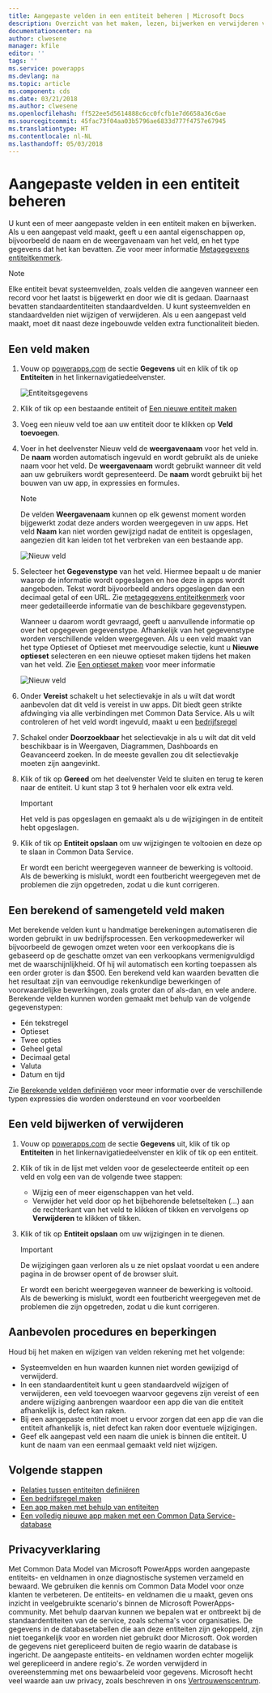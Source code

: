 ```yaml
---
title: Aangepaste velden in een entiteit beheren | Microsoft Docs
description: Overzicht van het maken, lezen, bijwerken en verwijderen van aangepaste velden in een entiteit in CDS voor apps.
documentationcenter: na
author: clwesene
manager: kfile
editor: ''
tags: ''
ms.service: powerapps
ms.devlang: na
ms.topic: article
ms.component: cds
ms.date: 03/21/2018
ms.author: clwesene
ms.openlocfilehash: ff522ee5d5614888c6cc0fcfb1e7d6658a36c6ae
ms.sourcegitcommit: 45fac73f04aa03b5796ae6833d777f4757e67945
ms.translationtype: HT
ms.contentlocale: nl-NL
ms.lasthandoff: 05/03/2018
---
```

# <a name="manage-custom-fields-in-an-entity"></a>Aangepaste velden in een entiteit beheren
U kunt een of meer aangepaste velden in een entiteit maken en bijwerken. Als u een aangepast veld maakt, geeft u een aantal eigenschappen op, bijvoorbeeld de naam en de weergavenaam van het veld, en het type gegevens dat het kan bevatten. Zie voor meer informatie [Metagegevens entiteitkenmerk](../../developer/common-data-service/entity-attribute-metadata.md).

> [!NOTE]
> Elke entiteit bevat systeemvelden, zoals velden die aangeven wanneer een record voor het laatst is bijgewerkt en door wie dit is gedaan. Daarnaast bevatten standaardentiteiten standaardvelden. U kunt systeemvelden en standaardvelden niet wijzigen of verwijderen. Als u een aangepast veld maakt, moet dit naast deze ingebouwde velden extra functionaliteit bieden.

## <a name="create-a-field"></a>Een veld maken
1. Vouw op [powerapps.com](https://web.powerapps.com) de sectie **Gegevens** uit en klik of tik op **Entiteiten** in het linkernavigatiedeelvenster.

    ![Entiteitsgegevens](./media/data-platform-cds-create-entity/entitylist.png "Entiteitslijst")

2. Klik of tik op een bestaande entiteit of [Een nieuwe entiteit maken](data-platform-create-entity.md)

3. Voeg een nieuw veld toe aan uw entiteit door te klikken op **Veld toevoegen**.

4. Voer in het deelvenster Nieuw veld de **weergavenaam** voor het veld in. De **naam** worden automatisch ingevuld en wordt gebruikt als de unieke naam voor het veld. De **weergavenaam** wordt gebruikt wanneer dit veld aan uw gebruikers wordt gepresenteerd. De **naam** wordt gebruikt bij het bouwen van uw app, in expressies en formules.

    > [!NOTE]
    > De velden **Weergavenaam** kunnen op elk gewenst moment worden bijgewerkt zodat deze anders worden weergegeven in uw apps. Het veld **Naam** kan niet worden gewijzigd nadat de entiteit is opgeslagen, aangezien dit kan leiden tot het verbreken van een bestaande app.

    ![Nieuw veld](./media/data-platform-cds-create-entity/newfieldpanel.png "deelvenster Nieuw veld")

5. Selecteer het **Gegevenstype** van het veld. Hiermee bepaalt u de manier waarop de informatie wordt opgeslagen en hoe deze in apps wordt aangeboden. Tekst wordt bijvoorbeeld anders opgeslagen dan een decimaal getal of een URL. Zie [metagegevens entiteitkenmerk](../../developer/common-data-service/entity-attribute-metadata.md) voor meer gedetailleerde informatie van de beschikbare gegevenstypen.

    Wanneer u daarom wordt gevraagd, geeft u aanvullende informatie op over het opgegeven gegevenstype. Afhankelijk van het gegevenstype worden verschillende velden weergegeven. Als u een veld maakt van het type Optieset of Optieset met meervoudige selectie, kunt u **Nieuwe optieset** selecteren en een nieuwe optieset maken tijdens het maken van het veld. Zie [Een optieset maken](custom-picklists.md) voor meer informatie

    ![Nieuw veld](./media/data-platform-cds-create-entity/newfieldpanel-2.png "deelvenster Nieuw veld")


7. Onder **Vereist** schakelt u het selectievakje in als u wilt dat wordt aanbevolen dat dit veld is vereist in uw apps. Dit biedt geen strikte afdwinging via alle verbindingen met Common Data Service. Als u wilt controleren of het veld wordt ingevuld, maakt u een [bedrijfsregel](data-platform-create-business-rule.md)

8. Schakel onder **Doorzoekbaar** het selectievakje in als u wilt dat dit veld beschikbaar is in Weergaven, Diagrammen, Dashboards en Geavanceerd zoeken. In de meeste gevallen zou dit selectievakje moeten zijn aangevinkt.

9. Klik of tik op **Gereed** om het deelvenster Veld te sluiten en terug te keren naar de entiteit. U kunt stap 3 tot 9 herhalen voor elk extra veld.
   
    > [!IMPORTANT]
    > Het veld is pas opgeslagen en gemaakt als u de wijzigingen in de entiteit hebt opgeslagen.

10. Klik of tik op **Entiteit opslaan** om uw wijzigingen te voltooien en deze op te slaan in Common Data Service.

    Er wordt een bericht weergegeven wanneer de bewerking is voltooid. Als de bewerking is mislukt, wordt een foutbericht weergegeven met de problemen die zijn opgetreden, zodat u die kunt corrigeren.

## <a name="create-a-calculated-or-roll-up-field"></a>Een berekend of samengeteld veld maken
Met berekende velden kunt u handmatige berekeningen automatiseren die worden gebruikt in uw bedrijfsprocessen. Een verkoopmedewerker wil bijvoorbeeld de gewogen omzet weten voor een verkoopkans die is gebaseerd op de geschatte omzet van een verkoopkans vermenigvuldigd met de waarschijnlijkheid. Of hij wil automatisch een korting toepassen als een order groter is dan $500. Een berekend veld kan waarden bevatten die het resultaat zijn van eenvoudige rekenkundige bewerkingen of voorwaardelijke bewerkingen, zoals groter dan of als-dan, en vele andere. Berekende velden kunnen worden gemaakt met behulp van de volgende gegevenstypen:

* Eén tekstregel
* Optieset
* Twee opties
* Geheel getal
* Decimaal getal
* Valuta
* Datum en tijd

Zie [Berekende velden definiëren](/dynamics365/customer-engagement/customize/define-calculated-fields) voor meer informatie over de verschillende typen expressies die worden ondersteund en voor voorbeelden

## <a name="update-or-delete-a-field"></a>Een veld bijwerken of verwijderen
1. Vouw op [powerapps.com](https://web.powerapps.com) de sectie **Gegevens** uit, klik of tik op **Entiteiten** in het linkernavigatiedeelvenster en klik of tik op een entiteit.
2. Klik of tik in de lijst met velden voor de geselecteerde entiteit op een veld en volg een van de volgende twee stappen:
   
   * Wijzig een of meer eigenschappen van het veld.
   * Verwijder het veld door op het bijbehorende beletselteken (…) aan de rechterkant van het veld te klikken of tikken en vervolgens op **Verwijderen** te klikken of tikken.

3. Klik of tik op **Entiteit opslaan** om uw wijzigingen in te dienen.
   
    > [!IMPORTANT]
    > De wijzigingen gaan verloren als u ze niet opslaat voordat u een andere pagina in de browser opent of de browser sluit.

    Er wordt een bericht weergegeven wanneer de bewerking is voltooid. Als de bewerking is mislukt, wordt een foutbericht weergegeven met de problemen die zijn opgetreden, zodat u die kunt corrigeren.

## <a name="best-practices-and-restrictions"></a>Aanbevolen procedures en beperkingen
Houd bij het maken en wijzigen van velden rekening met het volgende:

* Systeemvelden en hun waarden kunnen niet worden gewijzigd of verwijderd.
* In een standaardentiteit kunt u geen standaardveld wijzigen of verwijderen, een veld toevoegen waarvoor gegevens zijn vereist of een andere wijziging aanbrengen waardoor een app die van die entiteit afhankelijk is, defect kan raken.
* Bij een aangepaste entiteit moet u ervoor zorgen dat een app die van die entiteit afhankelijk is, niet defect kan raken door eventuele wijzigingen.
* Geef elk aangepast veld een naam die uniek is binnen die entiteit. U kunt de naam van een eenmaal gemaakt veld niet wijzigen.

## <a name="next-steps"></a>Volgende stappen
* [Relaties tussen entiteiten definiëren](data-platform-entity-lookup.md)
* [Een bedrijfsregel maken](data-platform-create-business-rule.md)
* [Een app maken met behulp van entiteiten](../canvas-apps/data-platform-create-app.md)
* [Een volledig nieuwe app maken met een Common Data Service-database](../canvas-apps/data-platform-create-app-scratch.md)

## <a name="privacy-notice"></a>Privacyverklaring
Met Common Data Model van Microsoft PowerApps worden aangepaste entiteits- en veldnamen in onze diagnostische systemen verzameld en bewaard.  We gebruiken die kennis om Common Data Model voor onze klanten te verbeteren. De entiteits- en veldnamen die u maakt, geven ons inzicht in veelgebruikte scenario's binnen de Microsoft PowerApps-community. Met behulp daarvan kunnen we bepalen wat er ontbreekt bij de standaardentiteiten van de service, zoals schema's voor organisaties. De gegevens in de databasetabellen die aan deze entiteiten zijn gekoppeld, zijn niet toegankelijk voor en worden niet gebruikt door Microsoft. Ook worden de gegevens niet gerepliceerd buiten de regio waarin de database is ingericht. De aangepaste entiteits- en veldnamen worden echter mogelijk wel gerepliceerd in andere regio's. Ze worden verwijderd in overeenstemming met ons bewaarbeleid voor gegevens. Microsoft hecht veel waarde aan uw privacy, zoals beschreven in ons [Vertrouwenscentrum](https://www.microsoft.com/trustcenter/Privacy/default.aspx).


